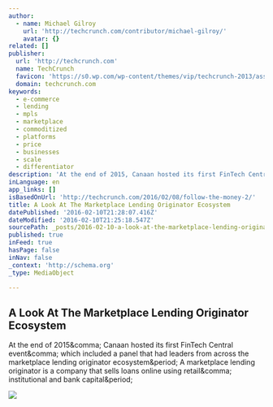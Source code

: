 ```yaml
---
author:
  - name: Michael Gilroy
    url: 'http://techcrunch.com/contributor/michael-gilroy/'
    avatar: {}
related: []
publisher:
  url: 'http://techcrunch.com'
  name: TechCrunch
  favicon: 'https://s0.wp.com/wp-content/themes/vip/techcrunch-2013/assets/images/favicon.ico'
  domain: techcrunch.com
keywords:
  - e-commerce
  - lending
  - mpls
  - marketplace
  - commoditized
  - platforms
  - price
  - businesses
  - scale
  - differentiator
description: 'At the end of 2015, Canaan hosted its first FinTech Central event, which included a panel that had leaders from across the marketplace lending originator ecosystem. A marketplace lending originator is a company that sells loans online using retail, institutional and bank capital.'
inLanguage: en
app_links: []
isBasedOnUrl: 'http://techcrunch.com/2016/02/08/follow-the-money-2/'
title: A Look At The Marketplace Lending Originator Ecosystem
datePublished: '2016-02-10T21:28:07.416Z'
dateModified: '2016-02-10T21:25:18.547Z'
sourcePath: _posts/2016-02-10-a-look-at-the-marketplace-lending-originator-ecosystem.md
published: true
inFeed: true
hasPage: false
inNav: false
_context: 'http://schema.org'
_type: MediaObject

---
```

<article style=""><h1>A Look At The Marketplace Lending Originator Ecosystem</h1><p>At the end of 2015&amp;comma; Canaan hosted its first FinTech Central event&amp;comma; which included a panel that had leaders from across the marketplace lending originator ecosystem&amp;period; A marketplace lending originator is a company that sells loans online using retail&amp;comma; institutional and bank capital&amp;period;</p><img src="https://tctechcrunch2011.files.wordpress.com/2016/02/moneytrail.jpg?w=764&amp;h=400&amp;crop=1" /></article>